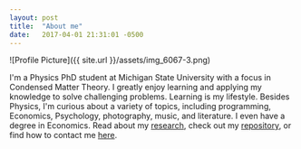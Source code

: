 ```yaml
---
layout: post
title:  "About me"
date:   2017-04-01 21:31:01 -0500
---
```

![Profile Picture]({{ site.url }}/assets/img_6067-3.png)

I'm a Physics PhD student at Michigan State University with a focus in Condensed Matter Theory.
I greatly enjoy learning and applying my knowledge to solve challenging problems. Learning is my lifestyle.
Besides Physics, I'm curious about a variety of topics, including  programming, Economics, Psychology, photography, music, and literature. I even have a degree in Economics. 
Read about my [research](/research/), check out my [repository](https://github.com/kmoskovtsev), or find how to contact me [here](/contact/).
